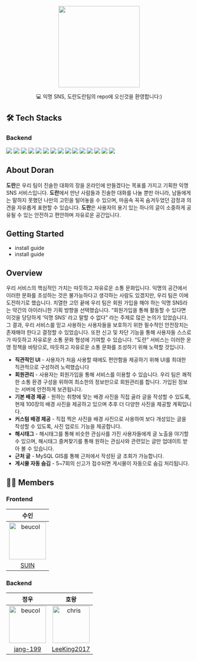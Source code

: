 <p align="center">
    <img src="https://github.com/jang-199/DoranDoran/assets/68003036/30aca6d4-ba6d-4aa4-8368-377c3359b258" width="220" height="220">
</p>
<div align="center">
  💻 익명 SNS, 도란도란팀의 repo에 오신것을 환영합니다:) <br>
</div>

## 🛠 Tech Stacks

### Backend
<div>
    <img src="https://img.shields.io/badge/JAVA-007396?style=flat-square&logo=java&logoColor=white">
    <img src="https://img.shields.io/badge/Gradle-02303A?style=flat-square&logo=Gradle&logoColor=white"/>
    <img src="https://img.shields.io/badge/Spring-6DB33F?style=flat-square&logo=Spring&logoColor=white"/>
    <img src="https://img.shields.io/badge/Spring Boot-6DB33F?style=flat-square&logo=Spring Boot&logoColor=white"/>
    <img src="https://img.shields.io/badge/Spring Security-6DB33F?style=flat-square&logo=Spring Security&logoColor=white"/>
    <img src="https://img.shields.io/badge/JUnit5-25A162?style=flat-square&logo=JUnit5&logoColor=white"/>
    <img src="https://img.shields.io/badge/MySQL-4479A1?style=flat-square&logo=MySQL&logoColor=white"/>
    <img src="https://img.shields.io/badge/Redis-DC382D?style=flat-square&logo=Redis&logoColor=white"/>
    <img src="https://img.shields.io/badge/Prometheus-E6522C?style=flat-square&logo=Prometheus&logoColor=white"/>
    <img src="https://img.shields.io/badge/Grafana-F46800?style=flat-square&logo=Grafana&logoColor=white"/>
    <img src="https://img.shields.io/badge/Elastic Stack-005571?style=flat-square&logo=Elastic Stack&logoColor=white"/>
    <img src="https://img.shields.io/badge/ApacheJmeter-D22128?style=flat-square&logo=ApacheJmeter&logoColor=white"/>
    <img src="https://img.shields.io/badge/git-F05032?style=flat-square&logo=git&logoColor=white"/>
    <img src="https://img.shields.io/badge/github-181717?style=flat-square&logo=github&logoColor=white"/>
    <img src="https://img.shields.io/badge/githubactions-2088FF?style=flat-square&logo=githubactions&logoColor=white"/>
</div>


## About Doran

**도란**은 우리 팀이 진솔한 대화의 장을 온라인에 만들겠다는 목표를 가지고 기획한 익명 SNS 서비스입니다. **도란**에서 만난 사람들과 진솔한 대화를 나눌 뿐만 아니라, 남들에게는 말하지 못했던 나만의 고민을 털어놓을 수 있으며, 마음속 꼭꼭 숨겨두었던 감정과 의견을 자유롭게 표현할 수 있습니다. **도란**은 사용자의 용기 있는 하나의 글이 소중하게 공유될 수 있는 안전하고 편안하며 자유로운 공간입니다.


## Getting Started
 * install guide
 * install guide
 
## Overview
우리 서비스의 핵심적인 가치는 따듯하고 자유로운 소통 문화입니다. 익명의 공간에서 이러한 문화를 조성하는 것은 불가능하다고 생각하는 사람도 있겠지만, 우리 팀은 이에 도전하기로 했습니다. 치열한 고민 끝에 우리 팀은 회원 가입을 해야 하는 익명 SNS라는 약간의 아이러니한 기획 방향을 선택했습니다. “회원가입을 통해 활동할 수 있다면 이것을 당당하게 ‘익명 SNS’ 라고 말할 수 없다” 라는 주제로 많은 논의가 있었습니다. 그 결과, 우리 서비스를 믿고 사용하는 사용자들을 보호하기 위한 필수적인 안전장치는 존재해야 한다고 결정할 수 있었습니다. 또한 신고 및 차단 기능을 통해 사용자들 스스로가 따듯하고 자유로운 소통 문화 형성에 기여할 수 있습니다. “도란” 서비스는 이러한 운영 정책을 바탕으로, 따듯하고 자유로운 소통 문화를 조성하기 위해 노력할 것입니다.

* **직관적인 UI** - 사용자가 처음 사용할 때에도 편안함을 제공하기 위해 UI를 최대한 직관적으로 구성하려 노력했습니다
* **회원관리** - 사용자는 회원가입을 통해 서비스를 이용할 수 있습니다. 우리 팀은 쾌적한 소통 환경 구성을 위하여 최소한의 정보만으로 회원관리를 합니다. 가입된 정보는 서버에 안전하게 보관됩니다.
* **기본 배경 제공** - 원하는 취향에 맞는 배경 사진을 직접 골라 글을 작성할 수 있도록, 현재 100장의 배경 사진을 제공하고 있으며 추후 더 다양한 사진을 제공할 계획입니다.
* **커스텀 배경 제공** - 직접 찍은 사진을 배경 사진으로 사용하여 보다 개성있는 글을 작성할 수 있도록, 사진 업로드 기능을 제공합니다.
* **해시태그** - 해시태그를 통해 비슷한 관심사를 가진 사용자들에게 글 노출을 야기할 수 있으며, 해시태그 즐켜찾기를 통해 원하는 관심사와 관련있는 글만 업데이트 받아 볼 수 있습니다.
* **근처 글** - MySQL GIS를 통해 근처에서 작성된 글 조회가 가능합니다.
* **게시물 자동 숨김** - 5~7회의 신고가 접수되면 게시물이 자동으로 숨김 처리됩니다.


## 🙇🏻 Members

### Frontend

|수인|
|:-:|
|<img src="https://avatars.githubusercontent.com/u/87413903?v=4" alt="beucol" width="100" height="100">|
|[SUIN](https://github.com/lsuinl)|
### Backend

|정우|호왕|
|:-:|:--:|
|<img src="https://avatars.githubusercontent.com/u/68003036?v=4" alt="beucol" width="100" height="100">|<img src="https://avatars.githubusercontent.com/u/114158271?v=4" alt="chris" width="100" height="100">|
|[jang-199](https://github.com/jang-199)|[LeeKing2017](https://github.com/LeeKing2017)|
